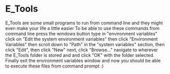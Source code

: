 # E_Tools
E_Tools are some small programs to run from command line and they might even make your life a little easier
To be able to use these commands from command line press the windows button type in "environment variables"
click on "Edit the system environment variables" then click "Environment Variables"
then scroll down to "Path" in the "system variables" section, then click "Edit", then click "New"
next, click "Browse..." navigate to wherever the E_Tools folder is stored and and click "OK" with the folder selected.
Finally exit the environment variables window and now you should be able to execute these files from command prompt :)
